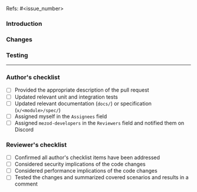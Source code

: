 <!-- 
Pin the issue this PR references to. Use 'Closes' instead of 'Refs' if this PR 
should close the issue when merged.
-->
Refs: #<issue_number>

<!--
Add 'Depends on' if this PR depends on another PR. Remember about setting this 
PR's base branch to the branch of the PR it depends on. Keep this PR as draft
until the PR it depends on is merged.
-->

<!--
If this PR is a work in progress, mark it as a draft. In such a case, 
the minimum is filling out the 'Introduction' section. If possible, placing a 
TODO list with planned changes and current progress in the 'Changes' section
is strongly recommended.
-->

### Introduction

<!-- 
Add a short introduction describing the context and the goal of this PR.
-->

### Changes

<!--
Describe specific changes made in this PR. Use level-4 headings to separate
different sections of changes. For example:

#### The new XXX component
(...)

#### Changes in the YYY module
(...)
-->

### Testing

<!--
Describe how the presented changes can be tested. Execute some basic tests
on your own and provide a short summary of the results in this section.
-->

---

### Author's checklist

- [ ] Provided the appropriate description of the pull request
- [ ] Updated relevant unit and integration tests
- [ ] Updated relevant documentation (`docs/`) or specification (`x/<module>/spec/`)
- [ ] Assigned myself in the `Assignees` field
- [ ] Assigned `mezod-developers` in the `Reviewers` field and notified them on Discord

### Reviewer's checklist

- [ ] Confirmed all author's checklist items have been addressed
- [ ] Considered security implications of the code changes
- [ ] Considered performance implications of the code changes
- [ ] Tested the changes and summarized covered scenarios and results in a comment
